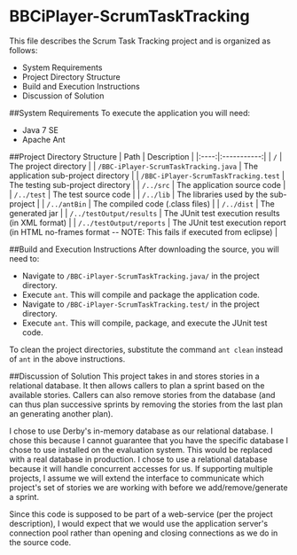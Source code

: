 BBCiPlayer-ScrumTaskTracking
============================


This file describes the Scrum Task Tracking project and is organized as follows:
- System Requirements
- Project Directory Structure
- Build and Execution Instructions
- Discussion of Solution


##System Requirements
To execute the application you will need:
- Java 7 SE
- Apache Ant


##Project Directory Structure
| Path | Description |
|:----:|:-----------:|
| `/` | The project directory |
| `/BBC-iPlayer-ScrumTaskTracking.java` | The application sub-project directory |
| `/BBC-iPlayer-ScrumTaskTracking.test` | The testing sub-project directory |
| `/../src` | The application source code |
| `/../test` | The test source code |
| `/../lib` | The libraries used by the sub-project |
| `/../antBin` | The compiled code (.class files) |
| `/../dist` | The generated jar |
| `/../testOutput/results` | The JUnit test execution results (in XML format) |
| `/../testOutput/reports` | The JUnit test execution report (in HTML no-frames format -- NOTE: This fails if executed from eclipse) |



##Build and Execution Instructions
After downloading the source, you will need to:
- Navigate to `/BBC-iPlayer-ScrumTaskTracking.java/` in the project directory.
- Execute `ant`.  This will compile and package the application code.
- Navigate to `/BBC-iPlayer-ScrumTaskTracking.test/` in the project directory.
- Execute `ant`.  This will compile, package, and execute the JUnit test code.

To clean the project directories, substitute the command `ant clean` instead of `ant` in the above instructions.


##Discussion of Solution
This project takes in and stores stories in a relational database.  It then allows callers to plan a sprint based on the available stories.  Callers can also remove stories from the database (and can thus plan successive sprints by removing the stories from the last plan an generating another plan).  

I chose to use Derby's in-memory database as our relational database.  I chose this because I cannot guarantee that you have the specific database I chose to use installed on the evaluation system.  This would be replaced with a real database in production.  I chose to use a relational database because it will handle concurrent accesses for us.  If supporting multiple projects, I assume we will extend the interface to communicate which project's set of stories we are working with before we add/remove/generate a sprint.  

Since this code is supposed to be part of a web-service (per the project description), I would expect that we would use the application server's connection pool rather than opening and closing connections as we do in the source code.  

